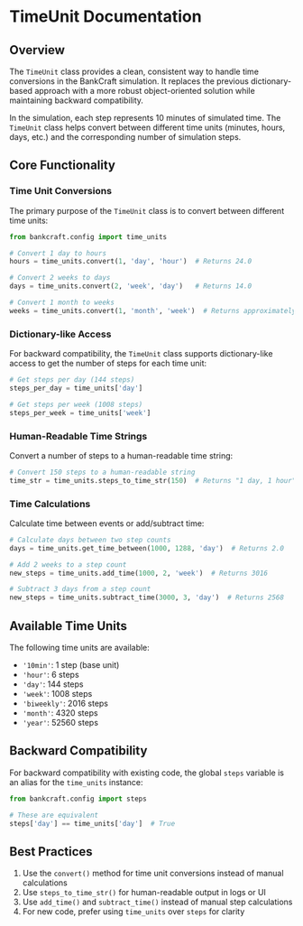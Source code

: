 # TimeUnit Documentation

## Overview

The `TimeUnit` class provides a clean, consistent way to handle time conversions in the BankCraft simulation. It replaces the previous dictionary-based approach with a more robust object-oriented solution while maintaining backward compatibility.

In the simulation, each step represents 10 minutes of simulated time. The `TimeUnit` class helps convert between different time units (minutes, hours, days, etc.) and the corresponding number of simulation steps.

## Core Functionality

### Time Unit Conversions

The primary purpose of the `TimeUnit` class is to convert between different time units:

```python
from bankcraft.config import time_units

# Convert 1 day to hours
hours = time_units.convert(1, 'day', 'hour')  # Returns 24.0

# Convert 2 weeks to days
days = time_units.convert(2, 'week', 'day')   # Returns 14.0

# Convert 1 month to weeks
weeks = time_units.convert(1, 'month', 'week')  # Returns approximately 4.29
```

### Dictionary-like Access

For backward compatibility, the `TimeUnit` class supports dictionary-like access to get the number of steps for each time unit:

```python
# Get steps per day (144 steps)
steps_per_day = time_units['day']

# Get steps per week (1008 steps)
steps_per_week = time_units['week']
```

### Human-Readable Time Strings

Convert a number of steps to a human-readable time string:

```python
# Convert 150 steps to a human-readable string
time_str = time_units.steps_to_time_str(150)  # Returns "1 day, 1 hour"
```

### Time Calculations

Calculate time between events or add/subtract time:

```python
# Calculate days between two step counts
days = time_units.get_time_between(1000, 1288, 'day')  # Returns 2.0

# Add 2 weeks to a step count
new_steps = time_units.add_time(1000, 2, 'week')  # Returns 3016

# Subtract 3 days from a step count
new_steps = time_units.subtract_time(3000, 3, 'day')  # Returns 2568
```

## Available Time Units

The following time units are available:

- `'10min'`: 1 step (base unit)
- `'hour'`: 6 steps
- `'day'`: 144 steps
- `'week'`: 1008 steps
- `'biweekly'`: 2016 steps
- `'month'`: 4320 steps
- `'year'`: 52560 steps

## Backward Compatibility

For backward compatibility with existing code, the global `steps` variable is an alias for the `time_units` instance:

```python
from bankcraft.config import steps

# These are equivalent
steps['day'] == time_units['day']  # True
```

## Best Practices

1. Use the `convert()` method for time unit conversions instead of manual calculations
2. Use `steps_to_time_str()` for human-readable output in logs or UI
3. Use `add_time()` and `subtract_time()` instead of manual step calculations
4. For new code, prefer using `time_units` over `steps` for clarity 